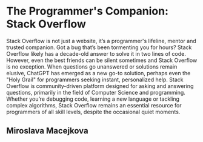 # The Programmer's Companion: Stack Overflow

Stack Overflow is not just a website, it’s a programmer's lifeline, mentor and trusted companion. Got a bug that’s been tormenting you for hours? Stack Overflow likely has a decade-old answer to solve it in two lines of code.
However, even the best friends can be silent sometimes and Stack Overflow is no exception. When questions go unanswered or solutions remain elusive, ChatGPT has emerged as a new go-to solution, perhaps even the "Holy Grail" for programmers seeking instant, personalized help.
Stack Overflow is community-driven platform designed for asking and answering questions, primarily in the field of Computer Science and programming. Whether you’re debugging code, learning a new language or tackling complex algorithms, Stack Overflow remains an essential resource for programmers of all skill levels, despite the occasional quiet moments.

## Miroslava Macejkova